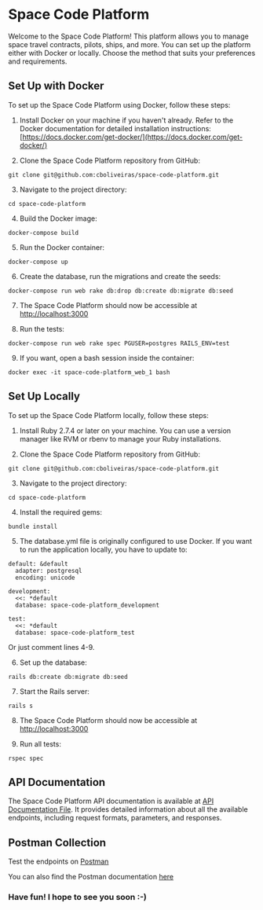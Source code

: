 # Space Code Platform

Welcome to the Space Code Platform! This platform allows you to manage space travel contracts, pilots, ships, and more. You can set up the platform either with Docker or locally. Choose the method that suits your preferences and requirements.

## Set Up with Docker

To set up the Space Code Platform using Docker, follow these steps:

1. Install Docker on your machine if you haven't already. Refer to the Docker documentation for detailed installation instructions: [https://docs.docker.com/get-docker/](https://docs.docker.com/get-docker/)

2. Clone the Space Code Platform repository from GitHub:

```git clone git@github.com:cboliveiras/space-code-platform.git```

3. Navigate to the project directory:

```cd space-code-platform```

4. Build the Docker image:

```docker-compose build```

5. Run the Docker container:

```docker-compose up```

6. Create the database, run the migrations and create the seeds:

```docker-compose run web rake db:drop db:create db:migrate db:seed```

7. The Space Code Platform should now be accessible at [http://localhost:3000](http://localhost:3000)

8. Run the tests:

```docker-compose run web rake spec PGUSER=postgres RAILS_ENV=test```

9. If you want, open a bash session inside the container:

```docker exec -it space-code-platform_web_1 bash```

## Set Up Locally

To set up the Space Code Platform locally, follow these steps:

1. Install Ruby 2.7.4 or later on your machine. You can use a version manager like RVM or rbenv to manage your Ruby installations.

2. Clone the Space Code Platform repository from GitHub:

```git clone git@github.com:cboliveiras/space-code-platform.git```

3. Navigate to the project directory:

```cd space-code-platform```

4. Install the required gems:

```bundle install```

5. The database.yml file is originally configured to use Docker. If you want to run the application locally, you have to update to:

```
default: &default
  adapter: postgresql
  encoding: unicode

development:
  <<: *default
  database: space-code-platform_development

test:
  <<: *default
  database: space-code-platform_test
```

Or just comment lines 4-9.

6. Set up the database:

```rails db:create db:migrate db:seed```

7. Start the Rails server:

```rails s```

8. The Space Code Platform should now be accessible at [http://localhost:3000](http://localhost:3000)

9. Run all tests:

```rspec spec```

## API Documentation

The Space Code Platform API documentation is available at [API Documentation File](https://github.com/cboliveiras/space-code-platform/blob/main/API_Documentation.md). It provides detailed information about all the available endpoints, including request formats, parameters, and responses.

## Postman Collection

Test the endpoints on [Postman](https://cboliveiras.postman.co/workspace/New-Team-Workspace~1b824ad1-9e36-4ad8-a727-9110ae009b69/collection/18541010-9797c096-020e-4f88-a14f-0ead66466d22?action=share&creator=18541010)

You can also find the Postman documentation [here](https://documenter.getpostman.com/view/18541010/2s93z5AkVA)


### Have fun! I hope to see you soon :-)
